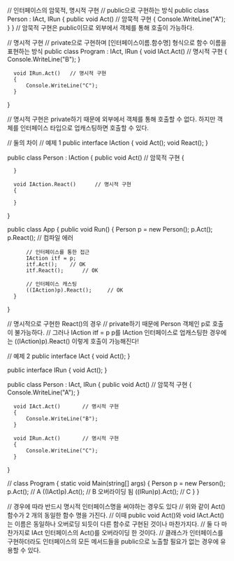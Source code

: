 // 인터페이스의 암묵적, 명시적 구현
  // public으로 구현하는 방식
  public class Person : IAct, IRun
  {
      public void Act()     // 암묵적 구현
      {
          Console.WriteLine("A");
      }
  }
  // 암묵적 구현은 public이므로 외부에서 객체를 통해 호출이 가능하다.
  
  
  // 명시적 구현
  // private으로 구현하며 [인터페이스이름.함수명] 형식으로 함수 이름을 표현하는 방식
  public class Program : IAct, IRun
  {
      void IAct.Act()   // 명시적 구현
      {
          Console.WriteLine("B");
      }

      void IRun.Act()   // 명시적 구현
      {
          Console.WriteLine("C");
      }
  }
    
  // 명시적 구현은 private하기 때문에 외부에서 객체를 통해 호출할 수 없다. 하지만 객체를 인터페이스 타입으로 업캐스팅하면 호출할 수 있다.
  
  
  // 둘의 차이
  // 예제 1
  public interface IAction
  {
      void Act();
      void React();
  }

  public class Person : IAction
  {
      public void Act()     // 암묵적 구현
      {
          
      }

      void IAction.React()      // 명시적 구현
      {
          
      }
  }


  public class App
  {
      public void Run()
      {
          Person p = new Person();
          p.Act();
          p.React();    // 컴파일 에러
          
          // 인터페이스를 통한 접근
          IAction itf = p;
          itf.Act();    // OK
          itf.React();      // OK
          
          // 인터페이스 캐스팅
          ((IAction)p).React();     // OK
      }
  }

  // 명시적으로 구현한 React()의 경우
  //        private하기 때문에 Person 객체인 p로 호출이 불가능하다.
  //        그러나 IAction itf = p    p를 IAction 인터페이스로 업캐스팅한 경우에는 ((IAction)p).React() 이렇게 호출이 가능해진다!
  
  
  // 예제 2
  public interface IAct
  {
      void Act();
  }

  public interface IRun
  {
      void Act();
  }

  public class Person : IAct, IRun
  {
      public void Act()     // 암묵적 구현
      {
          Console.WriteLine("A");
      }

      void IAct.Act()       // 명시적 구현
      {
          Console.WriteLine("B");
      }

      void IRun.Act()       // 명시적 구현
      {
          Console.WriteLine("C");
      }
  }
  
  // 
  class Program
  {
      static void Main(string[] args)
      {
          Person p = new Person();
          p.Act();                 // A
          ((IAct)p).Act();         // B         오버라이딩 됨
          ((IRun)p).Act();         // C
      }
  }

  // 경우에 따라 반드시 명시적 인터페이스명을 써야하는 경우도 있다
  // 위와 같이 Act() 함수가 2 개의 동일한 함수 명을 가진다.
  // 이때 public void Act()와 void IAct.Act()는 이름은 동일하나 오버로딩 되듯이 다른 함수로 구현된 것이나 마찬가지다.
  // 둘 다 마찬가지로 IAct 인터페이스의 Act()를 오버라이딩 한 것이다.
  // 클래스가 인터페이스를 구현하더라도 인터페이스의 모든 메서드들을 public으로 노출할 필요가 없는 경우에 유용할 수 있다.
  
